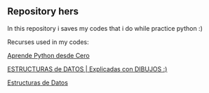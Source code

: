 ## Repository hers 
In this repository i saves my codes that i do while practice python :)

Recurses used in my codes:

[Aprende Python desde Cero](https://www.youtube.com/watch?v=numQzIgpOo0&list=PLDXvhsYB9YPydrapCVAkLI4TgrO2d7Eti&pp=0gcJCV8EOCosWNin)

[ESTRUCTURAS de DATOS | Explicadas con DIBUJOS :)](https://www.youtube.com/watch?v=XLAlSZCBRIQ&list=PLSHyccnBcXI8K_OAVHSMzLaO_fpGU9AkO)

[Estructuras de Datos](https://www.youtube.com/watch?v=Df-sgxGzyTg&list=PLfBtpqIBIz7rftekZzTw1DF8gIWetK8pH&index=1)